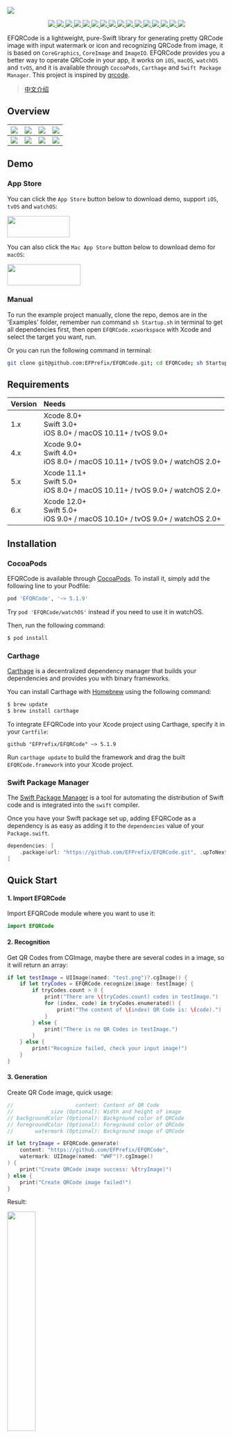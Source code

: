 ![](https://raw.githubusercontent.com/EFPrefix/EFQRCode/assets/EFQRCode.jpg)

<p align="center">
    <a href="https://travis-ci.org/EFPrefix/EFQRCode">
        <img src="http://img.shields.io/travis/EFPrefix/EFQRCode.svg">
    </a>
    <a href="https://codecov.io/gh/EFPrefix/EFQRCode">
        <img src="https://codecov.io/gh/EFPrefix/EFQRCode/branch/master/graph/badge.svg">
    </a>
    <a href="https://efprefix.github.io/EFQRCode/">
        <img src="https://efprefix.github.io/EFQRCode/badge.svg">
    </a>
    <a href="https://github.com/Carthage/Carthage/">
        <img src="https://img.shields.io/badge/Carthage-compatible-4BC51D.svg?style=flat">
    </a>
    <a href="https://swift.org/package-manager/">
        <img src="https://img.shields.io/badge/SPM-ready-orange.svg">
    </a>
    <a href="http://cocoapods.org/pods/EFQRCode">
        <img src="https://img.shields.io/cocoapods/v/EFQRCode.svg?style=flat">
    </a>
    <a href="http://cocoapods.org/pods/EFQRCode">
        <img src="https://img.shields.io/cocoapods/p/EFQRCode.svg?style=flat">
    </a>
    <a href="https://github.com/apple/swift">
        <img src="https://img.shields.io/badge/language-swift-orange.svg">
    </a>
    <a href="https://codebeat.co/projects/github-com-efprefix-efqrcode-master">
        <img src="https://codebeat.co/badges/c2ae977c-157a-4cb7-a476-76530e7f292b">
    </a>
    <a href="https://raw.githubusercontent.com/EFPrefix/EFQRCode/master/LICENSE">
        <img src="https://img.shields.io/cocoapods/l/EFQRCode.svg?style=flat">
    </a>
    <a href="https://gitter.im/EFQRCode/Lobby">
        <img src="https://img.shields.io/gitter/room/EFPrefix/EFQRCode.svg">
    </a>
    <a href="#backers" alt="sponsors on Open Collective">
        <img src="https://opencollective.com/EFQRCode/backers/badge.svg" />
    </a>
    <a href="#sponsors" alt="Sponsors on Open Collective">
        <img src="https://opencollective.com/EFQRCode/sponsors/badge.svg" />
    </a>
    <a href="https://twitter.com/EyreFree777">
        <img src="https://img.shields.io/badge/twitter-@EyreFree777-blue.svg?style=flat">
    </a>
    <a href="http://weibo.com/eyrefree777">
        <img src="https://img.shields.io/badge/weibo-@EyreFree-red.svg?style=flat">
    </a>
    <a href="https://raw.githubusercontent.com/EFPrefix/EFQRCode/assets/icon/MadeWith%3C3.png">
        <img src="https://img.shields.io/badge/made%20with-%3C3-orange.svg">
    </a>
</p>

EFQRCode is a lightweight, pure-Swift library for generating pretty QRCode image with input watermark or icon and recognizing QRCode from image, it is based on `CoreGraphics`, `CoreImage` and `ImageIO`. EFQRCode provides you a better way to operate QRCode in your app, it works on `iOS`, `macOS`, `watchOS` and `tvOS`, and it is available through `CocoaPods`, `Carthage` and `Swift Package Manager`. This project is inspired by [qrcode](https://github.com/sylnsfar/qrcode). 

> [中文介绍](https://github.com/EFPrefix/EFQRCode/blob/master/README_CN.md)

## Overview

![](https://raw.githubusercontent.com/EFPrefix/EFQRCode/assets/QRCode5.jpg)|![](https://raw.githubusercontent.com/EFPrefix/EFQRCode/assets/QRCode6.jpg)|![](https://raw.githubusercontent.com/EFPrefix/EFQRCode/assets/QRCode7.jpg)|![](https://raw.githubusercontent.com/EFPrefix/EFQRCode/assets/QRCode8.jpg)  
:---------------------:|:---------------------:|:---------------------:|:---------------------:
![](https://raw.githubusercontent.com/EFPrefix/EFQRCode/assets/QRCodeGIF1.gif)|![](https://raw.githubusercontent.com/EFPrefix/EFQRCode/assets/QRCodeGIF2.gif)|![](https://raw.githubusercontent.com/EFPrefix/EFQRCode/assets/QRCodeGIF7.gif)|![](https://raw.githubusercontent.com/EFPrefix/EFQRCode/assets/QRCodeGIF8.gif)  

## Demo

### App Store

You can click the `App Store` button below to download demo, support `iOS`, `tvOS` and `watchOS`:

<a target='_blank' href='https://itunes.apple.com/cn/app/EFQRCode/id1242337058?mt=8'>
    <img src='https://raw.githubusercontent.com/EFPrefix/EFQRCode/assets/icon/AppStore.jpeg' width='144' height='49'/>
</a>

You can also click the `Mac App Store` button below to download demo for `macOS`:

<a target='_blank' href='https://itunes.apple.com/cn/app/EFQRCode/id1306793539?mt=8'>
    <img src='https://raw.githubusercontent.com/EFPrefix/EFQRCode/assets/icon/AppStoreMac.png' width='168.5' height='49'/>
</a>

### Manual

To run the example project manually, clone the repo, demos are in the 'Examples' folder, remember run command `sh Startup.sh` in terminal to get all dependencies first, then open `EFQRCode.xcworkspace` with Xcode and select the target you want, run.

Or you can run the following command in terminal:

```bash
git clone git@github.com:EFPrefix/EFQRCode.git; cd EFQRCode; sh Startup.sh; open 'EFQRCode.xcworkspace'
```

## Requirements

| Version | Needs                                                                          |
|:--------|:-------------------------------------------------------------------------------|
| 1.x     | Xcode 8.0+<br>Swift 3.0+<br>iOS 8.0+ / macOS 10.11+ / tvOS 9.0+                |
| 4.x     | Xcode 9.0+<br>Swift 4.0+<br>iOS 8.0+ / macOS 10.11+ / tvOS 9.0+ / watchOS 2.0+ |
| 5.x     | Xcode 11.1+<br>Swift 5.0+<br>iOS 8.0+ / macOS 10.11+ / tvOS 9.0+ / watchOS 2.0+|
| 6.x     | Xcode 12.0+<br>Swift 5.0+<br>iOS 9.0+ / macOS 10.10+ / tvOS 9.0+ / watchOS 2.0+|

## Installation

### CocoaPods

EFQRCode is available through [CocoaPods](http://cocoapods.org). To install
it, simply add the following line to your Podfile:

```ruby
pod 'EFQRCode', '~> 5.1.9'
```

Try `pod 'EFQRCode/watchOS'` instead if you need to use it in watchOS.

Then, run the following command:

```bash
$ pod install
```

### Carthage

[Carthage](https://github.com/Carthage/Carthage) is a decentralized dependency manager that builds your dependencies and provides you with binary frameworks.

You can install Carthage with [Homebrew](http://brew.sh/) using the following command:

```bash
$ brew update
$ brew install carthage
```

To integrate EFQRCode into your Xcode project using Carthage, specify it in your `Cartfile`:

```ogdl
github "EFPrefix/EFQRCode" ~> 5.1.9
```

Run `carthage update` to build the framework and drag the built `EFQRCode.framework` into your Xcode project.

### Swift Package Manager

The [Swift Package Manager](https://swift.org/package-manager/) is a tool for automating the distribution of Swift code and is integrated into the `swift` compiler.

Once you have your Swift package set up, adding EFQRCode as a dependency is as easy as adding it to the `dependencies` value of your `Package.swift`.

```swift
dependencies: [
    .package(url: "https://github.com/EFPrefix/EFQRCode.git", .upToNextMinor(from: "5.1.9"))
]
```

## Quick Start

#### 1. Import EFQRCode

Import EFQRCode module where you want to use it:

```swift
import EFQRCode
```

#### 2. Recognition

Get QR Codes from CGImage, maybe there are several codes in a image, so it will return an array:

```swift
if let testImage = UIImage(named: "test.png")?.cgImage() {
    if let tryCodes = EFQRCode.recognize(image: testImage) {
        if tryCodes.count > 0 {
            print("There are \(tryCodes.count) codes in testImage.")
            for (index, code) in tryCodes.enumerated() {
                print("The content of \(index) QR Code is: \(code).")
            }
        } else {
            print("There is no QR Codes in testImage.")
        }
    } else {
        print("Recognize failed, check your input image!")
    }
}
```

#### 3. Generation

Create QR Code image, quick usage:

```swift
//                    content: Content of QR Code
//            size (Optional): Width and height of image
// backgroundColor (Optional): Background color of QRCode
// foregroundColor (Optional): Foreground color of QRCode
//       watermark (Optional): Background image of QRCode
```

```swift
if let tryImage = EFQRCode.generate(
    content: "https://github.com/EFPrefix/EFQRCode",
    watermark: UIImage(named: "WWF")?.cgImage()
) {
    print("Create QRCode image success: \(tryImage)")
} else {
    print("Create QRCode image failed!")
}
```

Result: 

<img src="https://raw.githubusercontent.com/EFPrefix/EFQRCode/assets/sample1.jpg" width = "36%"/>

#### 4. Generation from GIF

You can create GIF QRCode with function `generateWithGIF` of class `EFQRCode`, for example:

```swift
//                  data: Data of input GIF
//             generator: An object of EFQRCodeGenerator, use for setting
// pathToSave (Optional): Path to save the output GIF, default is temp path
//      delay (Optional): Output QRCode GIF delay, default is same as input GIF
//  loopCount (Optional): Output QRCode GIF loopCount, default is same as input GIF
```

```swift
if let qrcodeData = EFQRCode.generateWithGIF(data: data, generator: generator) {
    print("Create QRCode image success.")
} else {
    print("Create QRCode image failed!")
}
```

You can get more information from the demo, result will like this:

<img src="https://raw.githubusercontent.com/EFPrefix/EFQRCode/assets/QRCodeGIF6.gif" width = "36%"/>

#### 5. Next

Learn more from [User Guide](https://github.com/EFPrefix/EFQRCode/blob/master/USERGUIDE.md).

## Todo

- [x] Support GIF
- [ ] Support more styles

## PS

1. Please select a high contrast foreground and background color combinations;
2. You should use `magnification` instead of `size` if you want to improve the definition of QRCode image, you can also increase the value of them;
3. Magnification too high／Size too long／Content too much may cause failure;
4. It is recommended to test the QRCode image before put it into use;
5. You can contact me if there is any problem, both `Issue` and `Pull request` are welcome.

PS of PS: I wish you can click the `Star` button if this tool is useful for you, thanks, QAQ...

## Other Platforms/Languages

Platforms/Languages|Link
:-------------------------|:-------------------------
Objective-C|[https://github.com/z624821876/YSQRCode](https://github.com/z624821876/YSQRCode)
Java|[https://github.com/SumiMakito/AwesomeQRCode](https://github.com/SumiMakito/AwesomeQRCode)
JavaScript|[https://github.com/SumiMakito/Awesome-qr.js](https://github.com/SumiMakito/Awesome-qr.js)
Kotlin|[https://github.com/SumiMakito/AwesomeQRCode-Kotlin](https://github.com/SumiMakito/AwesomeQRCode-Kotlin)
Python|[https://github.com/sylnsfar/qrcode](https://github.com/sylnsfar/qrcode)

## Contributors

This project exists thanks to all the people who contribute. [[Contribute](https://github.com/EFPrefix/EFQRCode/blob/master/CONTRIBUTING.md)]

<a href="https://opencollective.com/efqrcode#contributors">
    <img src="https://opencollective.com/efqrcode/contributors.svg?width=890" />
</a>

PS: The original generation code of QRCode in `watchOS` is based on [swift_qrcodejs](https://github.com/ApolloZhu/swift_qrcodejs), thanks for [ApolloZhu](https://github.com/ApolloZhu)'s work.

## Donations

If you think this project has brought you help, you can buy me a cup of coffee. If you like this project and are willing to provide further support for it's development, you can choose to become `Backer` or `Sponsor` in [Open Collective](https://opencollective.com/efqrcode).

### Backers

Thank you to all our backers! 🙏 [[Become a backer](https://opencollective.com/efqrcode#backer)]

<a href="https://opencollective.com/efqrcode#backers" target="_blank">
    <img src="https://opencollective.com/efqrcode/backers.svg?width=890">
</a>

### Sponsors

Support this project by becoming a sponsor. Your logo will show up here with a link to your website. [[Become a sponsor](https://opencollective.com/efqrcode#sponsor)]

<a href="https://opencollective.com/efqrcode/sponsor/0/website" target="_blank">
    <img src="https://opencollective.com/efqrcode/sponsor/0/avatar.svg">
</a>
<a href="https://opencollective.com/efqrcode/sponsor/1/website" target="_blank">
    <img src="https://opencollective.com/efqrcode/sponsor/1/avatar.svg">
</a>
<a href="https://opencollective.com/efqrcode/sponsor/2/website" target="_blank">
    <img src="https://opencollective.com/efqrcode/sponsor/2/avatar.svg">
</a>
<a href="https://opencollective.com/efqrcode/sponsor/3/website" target="_blank">
    <img src="https://opencollective.com/efqrcode/sponsor/3/avatar.svg">
</a>
<a href="https://opencollective.com/efqrcode/sponsor/4/website" target="_blank">
    <img src="https://opencollective.com/efqrcode/sponsor/4/avatar.svg">
</a>
<a href="https://opencollective.com/efqrcode/sponsor/5/website" target="_blank">
    <img src="https://opencollective.com/efqrcode/sponsor/5/avatar.svg">
</a>
<a href="https://opencollective.com/efqrcode/sponsor/6/website" target="_blank">
    <img src="https://opencollective.com/efqrcode/sponsor/6/avatar.svg">
</a>
<a href="https://opencollective.com/efqrcode/sponsor/7/website" target="_blank">
    <img src="https://opencollective.com/efqrcode/sponsor/7/avatar.svg">
</a>
<a href="https://opencollective.com/efqrcode/sponsor/8/website" target="_blank">
    <img src="https://opencollective.com/efqrcode/sponsor/8/avatar.svg">
</a>
<a href="https://opencollective.com/efqrcode/sponsor/9/website" target="_blank">
    <img src="https://opencollective.com/efqrcode/sponsor/9/avatar.svg">
</a>

Thanks for your support, 🙏

## Thanks

- Thanks for the help from JetBrains's [Open Source Support Program](https://www.jetbrains.com/community/opensource/?from=EFQRCode).

<a href="https://www.jetbrains.com/?from=EFQRCode">
    <img src="https://raw.githubusercontent.com/EFPrefix/EFQRCode/ce8982e1858d62ac8b9fecec96f5369d8b1b62c3/logo/jetbrains.svg?sanitize=true" width = "20%">
</a>

## Apps using EFQRCode

<table>
    <tr>
        <td>
            <a href='https://www.appsight.io/app/blizzard-battle-net' title='Blizzard Battle.net'>
                <img src='https://d3ixtyf8ei2pcx.cloudfront.net/icons/000/863/841/media/small.png?1506955529'>
            </a>
        </td>
        <td>
            <a href='https://www.appsight.io/app/brushfire' title='Brushfire'>
                <img src='https://d3ixtyf8ei2pcx.cloudfront.net/icons/001/349/312/media/small.png?1552274504'>
            </a>
        </td>
        <td>
            <a href='https://www.appsight.io/app/826953' title='Coinomi Wallet'>
                <img src='https://d3ixtyf8ei2pcx.cloudfront.net/icons/001/154/094/media/small.png?1523038915'>
            </a>
        </td>
        <td>
            <a href='https://www.appsight.io/app/join' title='Join - Medical Communication'>
                <img src='https://d3ixtyf8ei2pcx.cloudfront.net/icons/001/253/338/media/small.png?1530300113'>
            </a>
        </td>
        <td>
            <a href='https://www.appsight.io/app/mume-vpn' title='Mume VPN'>
                <img src='https://d3ixtyf8ei2pcx.cloudfront.net/icons/000/880/440/media/small.png?1507339273'>
            </a>
        </td>
        <td>
            <a href='https://www.appsight.io/app/mymk' title='myMK'>
                <img src='https://d3ixtyf8ei2pcx.cloudfront.net/icons/001/142/715/media/small.png?1522686154'>
            </a>
        </td>
        <td>
            <a href='https://www.appsight.io/app/pilot-speech-translator' title='Pilot Speech Translator'>
                <img src='https://d3ixtyf8ei2pcx.cloudfront.net/icons/000/531/486/media/small.png?1491242852'>
            </a>
        </td>
        <td>
            <a href='https://www.appsight.io/app/promgirl-shop' title='PromGirl Shop'>
                <img src='https://d3ixtyf8ei2pcx.cloudfront.net/icons/001/327/819/media/small.png?1547953350'>
            </a>
        </td>
        <td>
            <a href='https://www.appsight.io/app/wifi-ch%C3%B9a' title='WiFi Chùa'>
                <img src='https://d3ixtyf8ei2pcx.cloudfront.net/icons/000/282/599/media/small.png?1479441667'>
            </a>
        </td>
        <td>
            <a href='https://www.appsight.io/app/yamibuy-food-drinks-beauty-health-li' title='Yamibuy-Food&amp; Drinks, Beauty, Health, Li'>
                <img src='https://d3ixtyf8ei2pcx.cloudfront.net/icons/001/324/148/media/small.png?1546987889'>
            </a>
        </td>
    </tr>
    <tr>
        <td>
            <a href='https://www.appsight.io/app/%E5%85%B3%E5%85%AB-%E5%85%A8%E6%B0%91%E5%A8%B1%E4%B9%90%E6%98%8E%E6%98%9F%E5%85%AB%E5%8D%A6%E5%A4%B4%E6%9D%A1%E6%96%B0%E9%97%BB%E8%B5%84%E8%AE%AF%E8%A7%86%E9%A2%91%E7%A4%BE%E5%8C%BA' title='关八-最懂娱乐圈'>
                <img src='https://d3ixtyf8ei2pcx.cloudfront.net/icons/000/613/969/media/small.png?1495232846'>
            </a>
        </td>
        <td>
            <a href='https://www.appsight.io/app/%E7%BA%A2%E8%A2%96%E8%AF%BB%E4%B9%A6' title='红袖读书'>
                <img src='https://d3ixtyf8ei2pcx.cloudfront.net/icons/001/345/043/media/small.png?1551923326'>
            </a>
        </td>
    </tr>
</table>

## Other

Part of the pictures in the demo project and guide come from the internet. If there is any infringement of your legitimate rights and interests, please contact us to delete.

## Contact

Email: [eyrefree@eyrefree.org](mailto:eyrefree@eyrefree.org)   

## License

<a href="https://github.com/EFPrefix/EFQRCode/blob/master/LICENSE">
    <img src="https://upload.wikimedia.org/wikipedia/commons/thumb/f/f8/License_icon-mit-88x31-2.svg/128px-License_icon-mit-88x31-2.svg.png">
</a>

EFQRCode is available under the MIT license. See the LICENSE file for more info.
